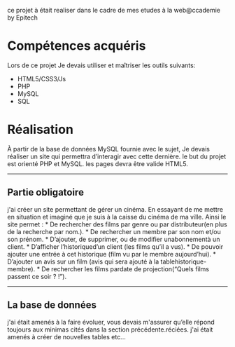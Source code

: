 ce projet à était realiser dans le cadre de mes etudes à la web@ccademie by Epitech
# Compétences acquéris
Lors de ce projet Je devais utiliser et maîtriser les outils suivants:
  * HTML5/CSS3/Js
  * PHP
  * MySQL
  * SQL
  
# Réalisation

À partir de la base de données MySQL fournie avec le sujet, Je devais  réaliser un site qui permettra d’interagir avec cette dernière. le but du projet est orienté PHP et MySQL. les pages devra être valide HTML5.

----------------

## Partie obligatoire
      
j'ai créer un site permettant de gérer un cinéma. En essayant de me mettre en situation et imaginé  que je suis à la caisse du cinéma de ma ville. Ainsi le site  permet :
    * De rechercher des films par genre ou par distributeur(en plus de la recherche par nom.).
    * De rechercher un membre par son nom et/ou son prénom.
    * D’ajouter, de supprimer, ou de modifier unabonnementà un client.
    * D’afficher l’historiqued’un client (les films qu’il a vus).
    * De pouvoir ajouter une entrée à cet historique (film vu par le membre aujourd’hui).
    * D’ajouter un avis sur un film (avis qui sera ajouté à la tablehistorique-membre).
    * De rechercher les films pardate de projection(“Quels films passent ce soir ? !”).
    
----------------

## La base de données
j'ai était amenés à la faire évoluer, vous devais m'assurer qu’elle répond toujours aux minimas cités dans la section précédente.réciées. j'ai était  amenés à créer de nouvelles tables etc...

